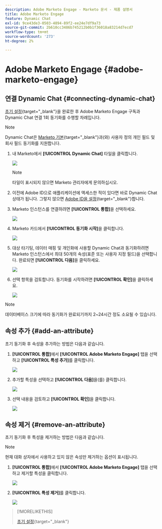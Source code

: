 ```yaml
---
description: Adobe Marketo Engage - Marketo 문서 - 제품 설명서
title: Adobe Marketo Engage
feature: Dynamic Chat
exl-id: 9ce43de3-0503-4894-89f2-ee24e7df9a73
source-git-commit: 2b610cc3486b745212b0b1f36018a83214d7ecd7
workflow-type: tm+mt
source-wordcount: '273'
ht-degree: 2%

---
```


# Adobe Marketo Engage {#adobe-marketo-engage}

## 연결 Dynamic Chat {#connecting-dynamic-chat}

[초기 설정](/help/marketo/product-docs/demand-generation/dynamic-chat/setup-and-configuration/initial-setup.md){target="_blank"}을 완료한 후 Adobe Marketo Engage 구독과 Dynamic Chat 연결 1회 동기화를 수행할 차례입니다.

>[!NOTE]
>
>Dynamic Chat은 [Marketo 기본](https://experienceleague.adobe.com/en/docs/marketo-developer/marketo/rest/lead-database/field-types){target="_blank"}과(와) 사용자 정의 개인 필드 및 회사 필드 동기화를 지원합니다.

1. 내 Marketo에서 **[!UICONTROL Dynamic Chat]** 타일을 클릭합니다.

   ![](assets/adobe-marketo-engage-1.png)

   >[!NOTE]
   >
   >타일이 표시되지 않으면 Marketo 관리자에게 문의하십시오.

1. 이전에 Adobe ID으로 애플리케이션에 액세스한 적이 있다면 바로 Dynamic Chat 상태가 됩니다. 그렇지 않으면 [Adobe ID을 설정](https://helpx.adobe.com/manage-account/using/create-update-adobe-id.html){target="_blank"}합니다.

1. Marketo 인스턴스를 연결하려면 **[!UICONTROL 통합]**&#x200B;을 선택하세요.

   ![](assets/adobe-marketo-engage-2.png)

1. Marketo 카드에서 **[!UICONTROL 동기화 시작]**&#x200B;을 클릭합니다.

   ![](assets/adobe-marketo-engage-3.png)

1. 대상 타기팅, 데이터 매핑 및 개인화에 사용할 Dynamic Chat과 동기화하려면 Marketo 인스턴스에서 최대 50개의 속성(표준 또는 사용자 지정 필드)을 선택합니다. 완료되면 **[!UICONTROL 다음]**&#x200B;을 클릭하세요.

   ![](assets/adobe-marketo-engage-4.png)

1. 선택 항목을 검토합니다. 동기화를 시작하려면 **[!UICONTROL 확인]**&#x200B;을 클릭하세요.

   ![](assets/adobe-marketo-engage-5.png)

>[!NOTE]
>
>데이터베이스 크기에 따라 동기화가 완료되기까지 2~24시간 정도 소요될 수 있습니다.

## 속성 추가 {#add-an-attribute}

초기 동기화 후 속성을 추가하는 방법은 다음과 같습니다.

1. **[!UICONTROL 통합]**&#x200B;에서 **[!UICONTROL Adobe Marketo Engage]** 탭을 선택하고 **[!UICONTROL 특성 추가]**&#x200B;를 클릭합니다.

   ![](assets/adobe-marketo-engage-6.png)

1. 추가할 특성을 선택하고 **[!UICONTROL 다음]**&#x200B;을(를) 클릭합니다.

   ![](assets/adobe-marketo-engage-7.png)

1. 선택 내용을 검토하고 **[!UICONTROL 확인]**&#x200B;을 클릭합니다.

   ![](assets/adobe-marketo-engage-8.png)

## 속성 제거 {#remove-an-attribute}

초기 동기화 후 특성을 제거하는 방법은 다음과 같습니다.

>[!NOTE]
>
>현재 대화 상자에서 사용하고 있지 않은 속성만 제거하는 옵션이 표시됩니다.

1. **[!UICONTROL 통합]**&#x200B;에서 **[!UICONTROL Adobe Marketo Engage]** 탭을 선택하고 제거할 특성을 클릭합니다.

   ![](assets/adobe-marketo-engage-9.png)

1. **[!UICONTROL 특성 제거]**&#x200B;를 클릭합니다.

   ![](assets/adobe-marketo-engage-10.png)

>[!MORELIKETHIS]
>
>[초기 설정](/help/marketo/product-docs/demand-generation/dynamic-chat/setup-and-configuration/initial-setup.md){target="_blank"}
